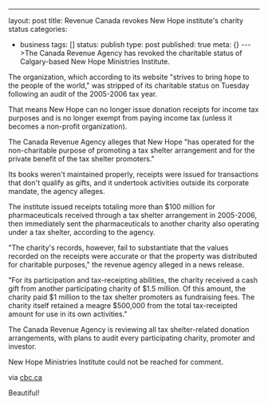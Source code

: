 ---
layout: post
title: Revenue Canada revokes New Hope institute's charity status
categories: 
- business
tags: []
status: publish
type: post
published: true
meta: {}
--->The Canada Revenue Agency has revoked the charitable status of Calgary-based New Hope Ministries Institute.

The organization, which according to its website "strives to bring hope to the people of the world," was stripped of its charitable status on Tuesday following an audit of the 2005-2006 tax year.

That means New Hope can no longer issue donation receipts for income tax purposes and is no longer exempt from paying income tax (unless it becomes a non-profit organization).

The Canada Revenue Agency alleges that New Hope "has operated for the non-charitable purpose of promoting a tax shelter arrangement and for the private benefit of the tax shelter promoters."

Its books weren't maintained properly, receipts were issued for transactions that don't qualify as gifts, and it undertook activities outside its corporate mandate, the agency alleges.

The institute issued receipts totaling more than $100 million for pharmaceuticals received through a tax shelter arrangement in 2005-2006, then immediately sent the pharmaceuticals to another charity also operating under a tax shelter, according to the agency.

"The charity's records, however, fail to substantiate that the values recorded on the receipts were accurate or that the property was distributed for charitable purposes," the revenue agency alleged in a news release.

"For its participation and tax-receipting abilities, the charity received a cash gift from another participating charity of $1.5 million. Of this amount, the charity paid $1 million to the tax shelter promoters as fundraising fees. The charity itself retained a meagre $500,000 from the total tax-receipted amount for use in its own activities."

The Canada Revenue Agency is reviewing all tax shelter-related donation arrangements, with plans to audit every participating charity, promoter and investor.

New Hope Ministries Institute could not be reached for comment.



via 
[cbc.ca](http://www.cbc.ca/canada/calgary/story/2009/09/08/calgary-new-hope-ministries-revenue-canada.html?ref=rss)
    
Beautiful!
